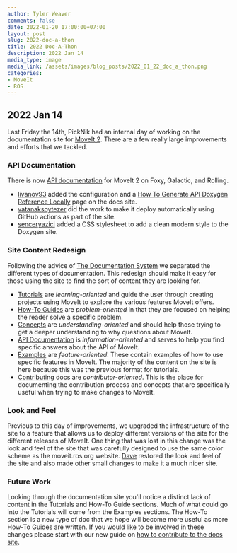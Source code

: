 ```yaml
---
author: Tyler Weaver
comments: false
date: 2022-01-20 17:00:00+07:00
layout: post
slug: 2022-doc-a-thon
title: 2022 Doc-A-Thon
description: 2022 Jan 14
media_type: image
media_link: /assets/images/blog_posts/2022_01_22_doc_a_thon.png
categories:
- MoveIt
- ROS
---
```


## 2022 Jan 14

Last Friday the 14th, PickNik had an internal day of working on the documentation site for [MoveIt 2](https://moveit.picknik.ai/).
There are a few really large improvements and efforts that we tackled.

### API Documentation

There is now [API documentation](https://moveit.picknik.ai/galactic/api/html/index.html) for MoveIt 2 on Foxy, Galactic, and Rolling.

- [livanov93](https://github.com/livanov93) added the configuration and a [How To Generate API Doxygen Reference Locally](https://moveit.picknik.ai/galactic/doc/how_to_guides/how_to_generate_api_doxygen_locally.html) page on the docs site.
- [vatanaksoytezer](https://github.com/vatanaksoytezer) did the work to make it deploy automatically using GitHub actions as part of the site.
- [senceryazici](https://github.com/senceryazici) added a CSS stylesheet to add a clean modern style to the Doxygen site.

### Site Content Redesign

Following the advice of [The Documentation System](https://documentation.divio.com/) we separated the different types of documentation.
This redesign should make it easy for those using the site to find the sort of content they are looking for.
- [Tutorials](https://moveit.picknik.ai/galactic/doc/tutorials/tutorials.html) are *learning-oriented* and guide the user through creating projects using MoveIt to explore the various features MoveIt offers.
- [How-To Guides](https://moveit.picknik.ai/galactic/doc/how_to_guides/how_to_guides.html) are *problem-oriented* in that they are focused on helping the reader solve a specific problem.
- [Concepts](https://moveit.picknik.ai/galactic/doc/concepts/concepts.html) are *understanding-oriented* and should help those trying to get a deeper understanding to why questions about MoveIt.
- [API Documentation](https://moveit.picknik.ai/galactic/api/html/index.html) is *information-oriented* and serves to help you find specific answers about the API of MoveIt.
- [Examples](https://moveit.picknik.ai/galactic/doc/examples/examples.html) are *feature-oriented*.  These contain examples of how to use specific features in MoveIt.  The majority of the content on the site is here because this was the previous format for tutorials.
- [Contributing](https://moveit.picknik.ai/galactic/doc/how_to_contribute/how_to_contribute.html) docs are *contributor-oriented*.  This is the place for documenting the contribution process and concepts that are specifically useful when trying to make changes to MoveIt.

### Look and Feel

Previous to this day of improvements, we upgraded the infrastructure of the site to a feature that allows us to deploy different versions of the site for the different releases of MoveIt.
One thing that was lost in this change was the look and feel of the site that was carefully designed to use the same color scheme as the moveit.ros.org website.
[Dave](https://github.com/davetcoleman) restored the look and feel of the site and also made other small changes to make it a much nicer site.

### Future Work

Looking through the documentation site you'll notice a distinct lack of content in the Tutorials and How-To Guide sections.
Much of what could go into the Tutorials will come from the Examples sections.
The How-To section is a new type of doc that we hope will become more useful as more How-To Guides are written.
If you would like to be involved in these changes please start with our new guide on [how to contribute to the docs site](https://moveit.picknik.ai/galactic/doc/how_to_contribute/how_to_contribute_to_site.html).
